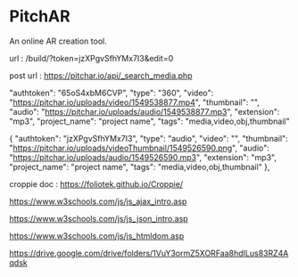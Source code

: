 # PitchAR
An online AR creation tool.

url : /build/?token=jzXPgvSfhYMx7I3&edit=0

post url : https://pitchar.io/api/_search_media.php

"authtoken": "65oS4xbM6CVP",
            "type": "360",
            "video": "https://pitchar.io/uploads/video/1549538877.mp4",
            "thumbnail": "",
            "audio": "https://pitchar.io/uploads/audio/1549538877.mp3",
            "extension": "mp3",
            "project_name": "project name",
            "tags": "media,video,obj,thumbnail"


{
            "authtoken": "jzXPgvSfhYMx7I3",
            "type": "audio",
            "video": "",
            "thumbnail": "https://pitchar.io/uploads/videoThumbnail/1549526590.png",
            "audio": "https://pitchar.io/uploads/audio/1549526590.mp3",
            "extension": "mp3",
            "project_name": "project name",
            "tags": "media,video,obj,thumbnail"
        },

croppie doc : https://foliotek.github.io/Croppie/

https://www.w3schools.com/js/js_ajax_intro.asp

https://www.w3schools.com/js/js_json_intro.asp

https://www.w3schools.com/js/js_htmldom.asp


https://drive.google.com/drive/folders/1VuY3ormZ5XORFaa8hdILus83RZ4Aqdsk

